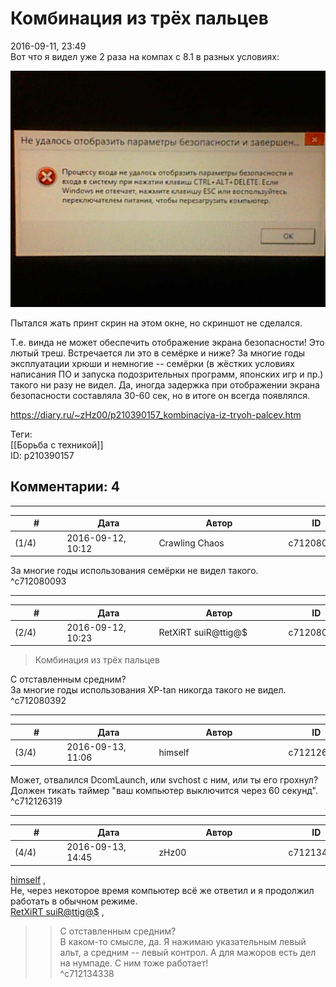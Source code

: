 Комбинация из трёх пальцев
==========================

  
2016-09-11, 23:49  
 Вот что я видел уже 2 раза на компах с 8.1 в разных условиях:   
   
   [![](pics/44DJIVbl.jpg)](http://i.imgur.com/44DJIVb.jpg)     
   
 Пытался жать принт скрин на этом окне, но скриншот не сделался.   
   
 Т.е. винда не может обеспечить отображение экрана безопасности! Это лютый треш. Встречается ли это в семёрке и ниже? За многие годы эксплуатации хрюши и немногие -- семёрки (в жёстких условиях написания ПО и запуска подозрительных программ, японских игр и пр.) такого ни разу не видел. Да, иногда задержка при отображении экрана безопасности составляла 30-60 сек, но в итоге он всегда появлялся.   
  
<https://diary.ru/~zHz00/p210390157_kombinaciya-iz-tryoh-palcev.htm>  
  
Теги:  
[[Борьба с техникой]]  
ID: p210390157  


Комментарии: 4
--------------

  


---



|         #         |              Дата              |                     Автор                     |           ID           |
| --- | --- | --- | --- |
| (1/4) | 2016-09-12, 10:12 | Crawling Chaos | c712080093 |

  
 За многие годы использования семёрки не видел такого.   
 ^c712080093

---



|         #         |              Дата              |                     Автор                     |           ID           |
| --- | --- | --- | --- |
| (2/4) | 2016-09-12, 10:23 | RetXiRT suiR@ttig@$ | c712080392 |

  
  
>   Комбинация из трёх пальцев  

 С отставленным средним?   
  За многие годы использования  XP-tan никогда такого не видел.    
 ^c712080392

---



|         #         |              Дата              |                     Автор                     |           ID           |
| --- | --- | --- | --- |
| (3/4) | 2016-09-13, 11:06 | himself | c712126319 |

  
 Может, отвалился DcomLaunch, или svchost с ним, или ты его грохнул? Должен тикать таймер "ваш компьютер выключится через 60 секунд".   
 ^c712126319

---



|         #         |              Дата              |                     Автор                     |           ID           |
| --- | --- | --- | --- |
| (4/4) | 2016-09-13, 14:45 | zHz00 | c712134338 |

  
  [himself](http://himself.diary.ru "void")  ,   
 Не, через некоторое время компьютер всё же ответил и я продолжил работать в обычном режиме.   
  [RetXiRT suiR@ttig@$](http://Hellspawn.diary.ru "Горчичник")  ,   
 >>С отставленным средним?   
 В каком-то смысле, да. Я нажимаю указательным левый альт, а средним -- левый контрол. А для мажоров есть дел на нумпаде. С ним тоже работает!   
 ^c712134338